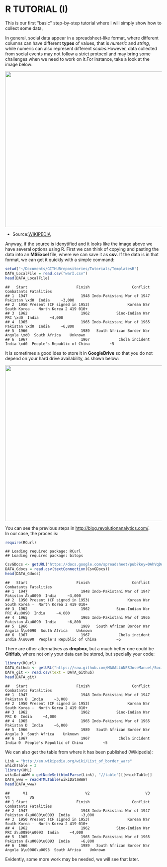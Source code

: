 R TUTORIAL (I)
========================================================

This is our first "basic" step-by-step tutorial where I will simply show how to collect some data,

In general, social data appear in a spreadsheet-like format, where different columns can have different **types** of values, that is *numeric* and *string*, while numeric can also represent different *scales*.However, data collected from social events may not follow a strict protocol and may bring some challenges when we need to work on it.For instance, take a look at the image below:


<img src="http://i.imgur.com/ioOhKrL.jpg" height="500" width="800" align=center> 


 * Source:<a href='http://en.wikipedia.org/wiki/List_of_border_wars' target='_blank'>WIKIPEDIA</a>

Anyway, if the source is idenytified and it looks like the image above we have several options using R. First we can think of copying and pasting the data into an **MSExcel** file, where we can save it as **csv**. If the data is in that format, we can get it quickly with a simple command:




```r
setwd("~/Documents/GITHUBrepositories/Tutorials/TemplatesR")
DATA_LocalFile = read.csv("warI.csv")
head(DATA_LocalFile)
```

```
##   Start                      Finish                   Conflict                              Combatants Fatalities
## 1  1947                        1948 Indo-Pakistani War of 1947                    Pakistan \xd0  India     ~3,000
## 2  1950 Present (CF signed in 1953)                 Korean War              South Korea -  North Korea 2 419 010+
## 3  1962                        1962            Sino-Indian War                         PRC \xd0  India     ~4,000
## 4  1965                        1965 Indo-Pakistani War of 1965                    Pakistan \xd0  India     ~6,800
## 5  1966                        1989   South African Border War               Angola \xd0  South Africa    Unknown
## 6  1967                        1967             Chola incident  India \xd0  People's Republic of China         ~5
```


It is sometimes a good idea to store it in **GoogleDrive** so that you do not depend on your hard drive availability, as shown below:

<img src="http://i.imgur.com/d8gVtyH.jpg" height="500" width="800" align=center> 

You can see the previous steps in <a href="http://blog.revolutionanalytics.com/2009/09/how-to-use-a-google-spreadsheet-as-data-in-r.html" target="_blank">http://blog.revolutionanalytics.com/</a>.  
In our case, the proces is:

```r
require(RCurl)
```

```
## Loading required package: RCurl
## Loading required package: bitops
```

```r
CsvGDocs <- getURL("https://docs.google.com/spreadsheet/pub?key=0AhVqDdZgThPldEZpWlc2Z3FuVm8taTlBVlc1a3VnT2c&output=csv")
DATA_Gdocs = read.csv(textConnection(CsvGDocs))
head(DATA_Gdocs)
```

```
##   Start                      Finish                   Conflict                                Combatants Fatalities
## 1  1947                        1948 Indo-Pakistani War of 1947                   Pakistan Ã\u0090  India     ~3,000
## 2  1950 Present (CF signed in 1953)                 Korean War                South Korea -  North Korea 2 419 010+
## 3  1962                        1962            Sino-Indian War                        PRC Ã\u0090  India     ~4,000
## 4  1965                        1965 Indo-Pakistani War of 1965                   Pakistan Ã\u0090  India     ~6,800
## 5  1966                        1989   South African Border War              Angola Ã\u0090  South Africa    Unknown
## 6  1967                        1967             Chola incident India Ã\u0090  People's Republic of China         ~5
```


There are other alternatives as **dropbox**, but a much better one could be  **GitHub**, where not only your data can be stored, but specially your code:

```r
library(RCurl)
DATA_Github <- getURL("https://raw.github.com/MAGALLANESJoseManuel/SocialScienceDataTools/master/TemplatesR/warI.csv")
DATA_git <- read.csv(text = DATA_Github)
head(DATA_git)
```

```
##   Start                      Finish                   Conflict                           Combatants Fatalities
## 1  1947                        1948 Indo-Pakistani War of 1947                    Pakistan Ð  India     ~3,000
## 2  1950 Present (CF signed in 1953)                 Korean War           South Korea -  North Korea 2 419 010+
## 3  1962                        1962            Sino-Indian War                         PRC Ð  India     ~4,000
## 4  1965                        1965 Indo-Pakistani War of 1965                    Pakistan Ð  India     ~6,800
## 5  1966                        1989   South African Border War               Angola Ð  South Africa    Unknown
## 6  1967                        1967             Chola incident  India Ð  People's Republic of China         ~5
```

We can also get the table from where it has been published (Wikipedia):

```r
Link = "http://en.wikipedia.org/wiki/List_of_border_wars"
whichTable = 3
library(XML)
wikiDataWWW = getNodeSet(htmlParse(Link), "//table")[[whichTable]]
DATA_www = readHTMLTable(wikiDataWWW)
head(DATA_www)
```

```
##      V1                          V2                         V3                                 V4         V5
## 1 Start                      Finish                   Conflict                         Combatants Fatalities
## 2  1947                        1948 Indo-Pakistani War of 1947      Pakistan â\u0080\u0093  India     ~3,000
## 3  1950 Present (CF signed in 1953)                 Korean War         South Korea -  North Korea 2 419 010+
## 4  1962                        1962            Sino-Indian War           PRC â\u0080\u0093  India     ~4,000
## 5  1965                        1965 Indo-Pakistani War of 1965      Pakistan â\u0080\u0093  India     ~6,800
## 6  1966                        1989   South African Border War Angola â\u0080\u0093  South Africa    Unknown
```


Evidently, some more work may be needed, we will see that later.
